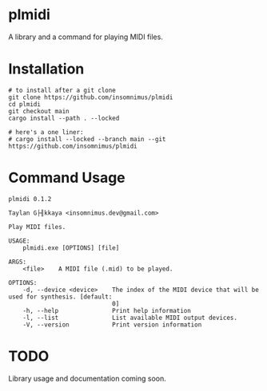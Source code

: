 # plmidi

A library and a command for playing MIDI files.

# Installation

```shell
# to install after a git clone
git clone https://github.com/insomnimus/plmidi
cd plmidi
git checkout main
cargo install --path . --locked

# here's a one liner:
# cargo install --locked --branch main --git https://github.com/insomnimus/plmidi
```

# Command Usage

```òutput
plmidi 0.1.2

Taylan G├╢kkaya <insomnimus.dev@gmail.com>

Play MIDI files.

USAGE:
    plmidi.exe [OPTIONS] [file]

ARGS:
    <file>    A MIDI file (.mid) to be played.

OPTIONS:
    -d, --device <device>    The index of the MIDI device that will be used for synthesis. [default:
                             0]
    -h, --help               Print help information
    -l, --list               List available MIDI output devices.
    -V, --version            Print version information
```

# TODO

Library usage and documentation coming soon.
